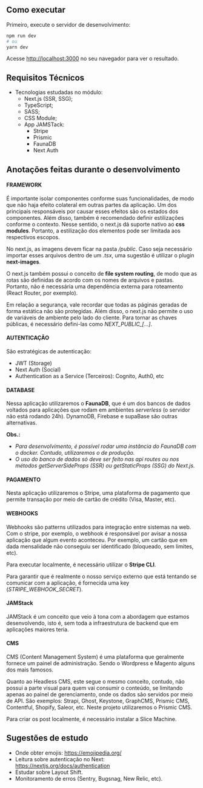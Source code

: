 ## Como executar

Primeiro, execute o servidor de desenvolvimento:

```bash
npm run dev
# ou
yarn dev
```

Acesse [http://localhost:3000](http://localhost:3000) no seu navegador para ver o resultado.

## Requisitos Técnicos

- Tecnologias estudadas no módulo:
  - Next.js (SSR, SSG);
  - TypeScript;
  - SASS;
  - CSS Module;
  - App JAMSTack:
    - Stripe
    - Prismic
    - FaunaDB
    - Next Auth

## Anotações feitas durante o desenvolvimento

#### FRAMEWORK

É importante isolar componentes conforme suas funcionalidades, de modo que não haja efeito colateral em outras partes da aplicação. Um dos principais responsáveis por causar esses efeitos são os estados dos componentes. Além disso, também é recomendado definir estilizações conforme o contexto. Nesse sentido, o next.js dá suporte nativo ao **css modules**. Portanto, a estilização dos elementos pode ser limitada aos respectivos escopos.

No next.js, as imagens devem ficar na pasta */public*. Caso seja necessário importar esses arquivos dentro de um *.tsx*, uma sugestão é utilizar o plugin **next-images**.

O next.js também possui o conceito de **file system routing**, de modo que as rotas são definidas de acordo com os nomes de arquivos e pastas. Portanto, não é necessária uma dependência externa para roteamento (React Router, por exemplo).

Em relação a segurança, vale recordar que todas as páginas geradas de forma estática não são protegidas. Além disso, o next.js não permite o uso de variáveis de ambiente pelo lado do cliente. Para tornar as chaves públicas, é necessário defini-las como *NEXT_PUBLIC_[...]*.

#### AUTENTICAÇÃO

São estratégicas de autenticação:
  - JWT (Storage)
  - Next Auth (Social)
  - Authentication as a Service (Terceiros): Cognito, Auth0, etc

#### DATABASE

Nessa aplicação utilizaremos o **FaunaDB**, que é um dos bancos de dados voltados para aplicações que rodam em ambientes *serverless* (o servidor não está rodando 24h). DynamoDB, Firebase e supaBase são outras alternativas. 

**Obs.:**
  - *Para desenvolvimento, é possível rodar uma instância do FaunaDB com o docker. Contudo, utilizaremos o de produção.*
  - *O uso do banco de dados só deve ser feito nas api routes ou nos métodos getServerSideProps (SSR) ou getStaticProps (SSG) do Next.js.*

#### PAGAMENTO

Nesta aplicação utilizaremos o Stripe, uma plataforma de pagamento que permite transação por meio de cartão de crédito (Visa, Master, etc).

#### WEBHOOKS

Webhooks são patterns utilizados para integração entre sistemas na web. Com o stripe, por exemplo, o webhook é responsável por avisar a nossa aplicação que algum evento aconteceu. Por exemplo, um cartão que em dada mensalidade não conseguiu ser identificado (bloqueado, sem limites, etc).

Para executar localmente, é necessário utilizar o **Stripe CLI**.

Para garantir que é realmente o nosso serviço externo que está tentando se comunicar com a aplicação, é fornecida uma key (*STRIPE_WEBHOOK_SECRET*). 

#### JAMStack

JAMStack é um conceito que veio à tona com a abordagem que estamos desenvolvendo, isto é, sem toda a infraestrutura de backend que em aplicações maiores teria.

#### CMS

CMS (Content Management System) é uma plataforma que geralmente fornece um painel de administração. Sendo o Wordpress e Magento alguns dos mais famosos.

Quanto ao Headless CMS, este segue o mesmo conceito, contudo, não possui a parte visual para quem vai consumir o conteúdo, se limitando apenas ao painel de gerenciamento, onde os dados são servidos por meio de API. São exemplos: Strapi, Ghost, Keystone, GraphCMS, Prismic CMS, Contentful, Shopify, Saleor, etc. Neste projeto utilizaremos o Prismic CMS.

Para criar os post localmente, é necessário instalar a Slice Machine.

## Sugestões de estudo

  - Onde obter emojis: https://emojipedia.org/
  - Leitura sobre autenticação no Next: https://nextjs.org/docs/authentication
  - Estudar sobre Layout Shift.
  - Monitoramento de erros (Sentry, Bugsnag, New Relic, etc).
